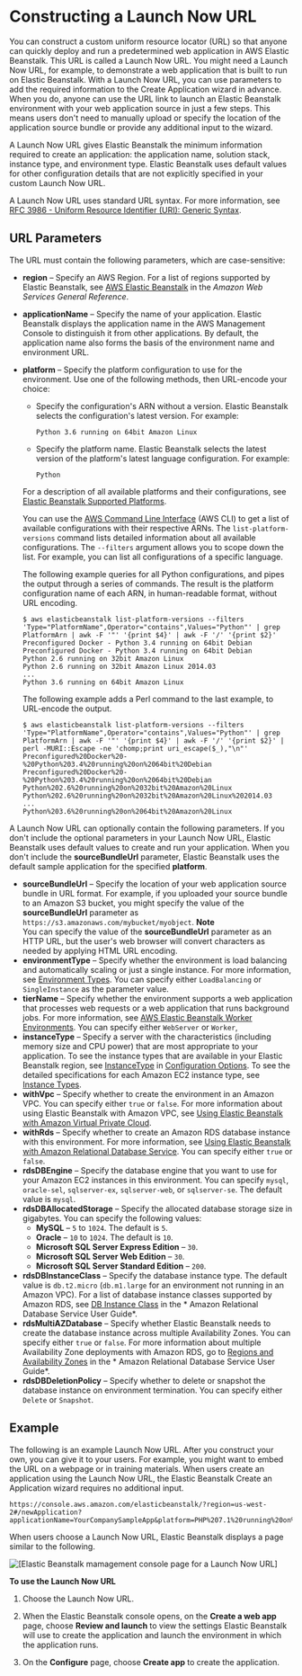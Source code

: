 # Constructing a Launch Now URL<a name="launch-now-url"></a>

You can construct a custom uniform resource locator \(URL\) so that anyone can quickly deploy and run a predetermined web application in AWS Elastic Beanstalk\. This URL is called a Launch Now URL\. You might need a Launch Now URL, for example, to demonstrate a web application that is built to run on Elastic Beanstalk\. With a Launch Now URL, you can use parameters to add the required information to the Create Application wizard in advance\. When you do, anyone can use the URL link to launch an Elastic Beanstalk environment with your web application source in just a few steps\. This means users don't need to manually upload or specify the location of the application source bundle or provide any additional input to the wizard\.

A Launch Now URL gives Elastic Beanstalk the minimum information required to create an application: the application name, solution stack, instance type, and environment type\. Elastic Beanstalk uses default values for other configuration details that are not explicitly specified in your custom Launch Now URL\.

A Launch Now URL uses standard URL syntax\. For more information, see [RFC 3986 \- Uniform Resource Identifier \(URI\): Generic Syntax](http://tools.ietf.org/html/rfc3986)\.

## URL Parameters<a name="launch-now-url.params"></a>

The URL must contain the following parameters, which are case\-sensitive:
+ **region** – Specify an AWS Region\. For a list of regions supported by Elastic Beanstalk, see [AWS Elastic Beanstalk](http://docs.aws.amazon.com/general/latest/gr/rande.html#elasticbeanstalk_region) in the *Amazon Web Services General Reference*\.
+ **applicationName** – Specify the name of your application\. Elastic Beanstalk displays the application name in the AWS Management Console to distinguish it from other applications\. By default, the application name also forms the basis of the environment name and environment URL\.
+ **platform** – Specify the platform configuration to use for the environment\. Use one of the following methods, then URL\-encode your choice:
  + Specify the configuration's ARN without a version\. Elastic Beanstalk selects the configuration's latest version\. For example:

    `Python 3.6 running on 64bit Amazon Linux`
  + Specify the platform name\. Elastic Beanstalk selects the latest version of the platform's latest language configuration\. For example:

    `Python`

  For a description of all available platforms and their configurations, see [Elastic Beanstalk Supported Platforms](concepts.platforms.md)\.

  You can use the [AWS Command Line Interface](https://docs.aws.amazon.com/cli/latest/userguide/) \(AWS CLI\) to get a list of available configurations with their respective ARNs\. The `list-platform-versions` command lists detailed information about all available configurations\. The `--filters` argument allows you to scope down the list\. For example, you can list all configurations of a specific language\.

  The following example queries for all Python configurations, and pipes the output through a series of commands\. The result is the platform configuration name of each ARN, in human\-readable format, without URL encoding\.

  ```
  $ aws elasticbeanstalk list-platform-versions --filters 'Type="PlatformName",Operator="contains",Values="Python"' | grep PlatformArn | awk -F '"' '{print $4}' | awk -F '/' '{print $2}'
  Preconfigured Docker - Python 3.4 running on 64bit Debian
  Preconfigured Docker - Python 3.4 running on 64bit Debian
  Python 2.6 running on 32bit Amazon Linux
  Python 2.6 running on 32bit Amazon Linux 2014.03
  ...
  Python 3.6 running on 64bit Amazon Linux
  ```

  The following example adds a Perl command to the last example, to URL\-encode the output\.

  ```
  $ aws elasticbeanstalk list-platform-versions --filters 'Type="PlatformName",Operator="contains",Values="Python"' | grep PlatformArn | awk -F '"' '{print $4}' | awk -F '/' '{print $2}' | perl -MURI::Escape -ne 'chomp;print uri_escape($_),"\n"'
  Preconfigured%20Docker%20-%20Python%203.4%20running%20on%2064bit%20Debian
  Preconfigured%20Docker%20-%20Python%203.4%20running%20on%2064bit%20Debian
  Python%202.6%20running%20on%2032bit%20Amazon%20Linux
  Python%202.6%20running%20on%2032bit%20Amazon%20Linux%202014.03
  ...
  Python%203.6%20running%20on%2064bit%20Amazon%20Linux
  ```

A Launch Now URL can optionally contain the following parameters\. If you don't include the optional parameters in your Launch Now URL, Elastic Beanstalk uses default values to create and run your application\. When you don't include the **sourceBundleUrl** parameter, Elastic Beanstalk uses the default sample application for the specified **platform**\.
+ **sourceBundleUrl** – Specify the location of your web application source bundle in URL format\. For example, if you uploaded your source bundle to an Amazon S3 bucket, you might specify the value of the **sourceBundleUrl** parameter as `https://s3.amazonaws.com/mybucket/myobject`\.
**Note**  
You can specify the value of the **sourceBundleUrl** parameter as an HTTP URL, but the user's web browser will convert characters as needed by applying HTML URL encoding\.
+ **environmentType** – Specify whether the environment is load balancing and automatically scaling or just a single instance\. For more information, see [Environment Types](using-features-managing-env-types.md)\. You can specify either `LoadBalancing` or `SingleInstance` as the parameter value\.
+ **tierName** – Specify whether the environment supports a web application that processes web requests or a web application that runs background jobs\. For more information, see [AWS Elastic Beanstalk Worker Environments](using-features-managing-env-tiers.md)\. You can specify either `WebServer` or `Worker`,
+ **instanceType** – Specify a server with the characteristics \(including memory size and CPU power\) that are most appropriate to your application\. To see the instance types that are available in your Elastic Beanstalk region, see [InstanceType](command-options-general.md#option-instance-type) in [Configuration Options](command-options.md)\. To see the detailed specifications for each Amazon EC2 instance type, see [Instance Types](https://aws.amazon.com/ec2/instance-types/#instance-details)\.
+ **withVpc** – Specify whether to create the environment in an Amazon VPC\. You can specify either `true` or `false`\. For more information about using Elastic Beanstalk with Amazon VPC, see [Using Elastic Beanstalk with Amazon Virtual Private Cloud](vpc.md)\.
+ **withRds** – Specify whether to create an Amazon RDS database instance with this environment\. For more information, see [Using Elastic Beanstalk with Amazon Relational Database Service](AWSHowTo.RDS.md)\. You can specify either `true` or `false`\.
+ **rdsDBEngine** – Specify the database engine that you want to use for your Amazon EC2 instances in this environment\. You can specify `mysql`, `oracle-sel`, `sqlserver-ex`, `sqlserver-web`, or `sqlserver-se`\. The default value is `mysql`\.
+ **rdsDBAllocatedStorage** – Specify the allocated database storage size in gigabytes\. You can specify the following values:
  + **MySQL** – `5` to `1024`\. The default is `5`\.
  + **Oracle** – `10` to `1024`\. The default is `10`\.
  + **Microsoft SQL Server Express Edition** – `30`\.
  + **Microsoft SQL Server Web Edition** – `30`\.
  + **Microsoft SQL Server Standard Edition** – `200`\.
+ **rdsDBInstanceClass** – Specify the database instance type\. The default value is `db.t2.micro` \(`db.m1.large` for an environment not running in an Amazon VPC\)\. For a list of database instance classes supported by Amazon RDS, see [DB Instance Class](http://docs.aws.amazon.com/AmazonRDS/latest/UserGuide/Concepts.DBInstanceClass.html) in the * Amazon Relational Database Service User Guide*\.
+ **rdsMultiAZDatabase** – Specify whether Elastic Beanstalk needs to create the database instance across multiple Availability Zones\. You can specify either `true` or `false`\. For more information about multiple Availability Zone deployments with Amazon RDS, go to [Regions and Availability Zones](http://docs.aws.amazon.com/AmazonRDS/latest/UserGuide/Concepts.RegionsAndAvailabilityZones.html) in the * Amazon Relational Database Service User Guide*\.
+ **rdsDBDeletionPolicy** – Specify whether to delete or snapshot the database instance on environment termination\. You can specify either `Delete` or `Snapshot`\.

## Example<a name="launch-now-url.example"></a>

The following is an example Launch Now URL\. After you construct your own, you can give it to your users\. For example, you might want to embed the URL on a webpage or in training materials\. When users create an application using the Launch Now URL, the Elastic Beanstalk Create an Application wizard requires no additional input\.

```
https://console.aws.amazon.com/elasticbeanstalk/?region=us-west-2#/newApplication?applicationName=YourCompanySampleApp&platform=PHP%207.1%20running%20on%2064bit%20Amazon%20Linux&sourceBundleUrl=http://s3.amazonaws.com/mybucket/myobject&environmentType=SingleInstance&tierName=WebServer&instanceType=m1.small&withVpc=true&withRds=true&rdsDBEngine=postgres&rdsDBAllocatedStorage=6&rdsDBInstanceClass=db.m1.small&rdsMultiAZDatabase=true&rdsDBDeletionPolicy=Snapshot
```

When users choose a Launch Now URL, Elastic Beanstalk displays a page similar to the following\.

![\[Elastic Beanstalk mamagement console page for a Launch Now URL\]](http://docs.aws.amazon.com/elasticbeanstalk/latest/dg/images/aeb-launch-now-page.png)

**To use the Launch Now URL**

1. Choose the Launch Now URL\.

1. When the Elastic Beanstalk console opens, on the **Create a web app** page, choose **Review and launch** to view the settings Elastic Beanstalk will use to create the application and launch the environment in which the application runs\.

1. On the **Configure** page, choose **Create app** to create the application\.